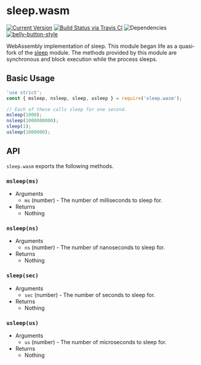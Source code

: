 # sleep.wasm

[![Current Version](https://img.shields.io/npm/v/sleep.wasm.svg)](https://www.npmjs.org/package/sleep.wasm)
[![Build Status via Travis CI](https://travis-ci.org/cjihrig/sleep.wasm.svg?branch=master)](https://travis-ci.org/cjihrig/sleep.wasm)
![Dependencies](http://img.shields.io/david/cjihrig/sleep.wasm.svg)
[![belly-button-style](https://img.shields.io/badge/eslint-bellybutton-4B32C3.svg)](https://github.com/cjihrig/belly-button)

WebAssembly implementation of sleep. This module began life as a quasi-fork of the [sleep](https://www.npmjs.com/package/sleep) module. The methods provided by this module are synchronous and block execution while the process sleeps.

## Basic Usage

```javascript
'use strict';
const { msleep, nsleep, sleep, usleep } = require('sleep.wasm');

// Each of these calls sleep for one second.
msleep(1000);
nsleep(1000000000);
sleep(1);
usleep(1000000);
```

## API

`sleep.wasm` exports the following methods.

### `msleep(ms)`

  - Arguments
    - `ms` (number) - The number of milliseconds to sleep for.
  - Returns
    - Nothing

### `nsleep(ns)`

  - Arguments
    - `ns` (number) - The number of nanoseconds to sleep for.
  - Returns
    - Nothing

### `sleep(sec)`

  - Arguments
    - `sec` (number) - The number of seconds to sleep for.
  - Returns
    - Nothing

### `usleep(us)`

  - Arguments
    - `us` (number) - The number of microseconds to sleep for.
  - Returns
    - Nothing
